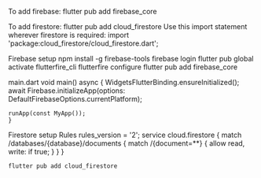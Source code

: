 To add firebase: flutter pub add firebase_core

To add firestore: flutter pub add cloud_firestore
Use this import statement wherever firestore is required: import 'package:cloud_firestore/cloud_firestore.dart';

Firebase setup
    npm install -g firebase-tools
    firebase login
    flutter pub global activate flutterfire_cli
    flutterfire configure
    flutter pub add firebase_core

main.dart
    void main() async {
    WidgetsFlutterBinding.ensureInitialized();
    await Firebase.initializeApp(options: DefaultFirebaseOptions.currentPlatform);

    runApp(const MyApp());
    }

Firestore setup
    Rules
        rules_version = '2';
        service cloud.firestore {
            match /databases/{database}/documents {
                match /{document=**} {
                    allow read, write: if true;
                }
            }
        }

    flutter pub add cloud_firestore

